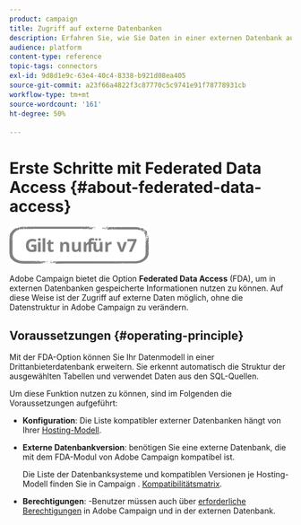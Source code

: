```yaml
---
product: campaign
title: Zugriff auf externe Datenbanken
description: Erfahren Sie, wie Sie Daten in einer externen Datenbank aufrufen und verarbeiten können
audience: platform
content-type: reference
topic-tags: connectors
exl-id: 9d8d1e9c-63e4-40c4-8338-b921d08ea405
source-git-commit: a23f66a4822f3c87770c5c9741e91f78778931cb
workflow-type: tm+mt
source-wordcount: '161'
ht-degree: 50%

---
```


# Erste Schritte mit Federated Data Access {#about-federated-data-access}

![](../../assets/v7-only.svg)

Adobe Campaign bietet die Option **Federated Data Access** (FDA), um in externen Datenbanken gespeicherte Informationen nutzen zu können. Auf diese Weise ist der Zugriff auf externe Daten möglich, ohne die Datenstruktur in Adobe Campaign zu verändern.

## Voraussetzungen {#operating-principle}

Mit der FDA-Option können Sie Ihr Datenmodell in einer Drittanbieterdatenbank erweitern. Sie erkennt automatisch die Struktur der ausgewählten Tabellen und verwendet Daten aus den SQL-Quellen.

Um diese Funktion nutzen zu können, sind im Folgenden die Voraussetzungen aufgeführt:

* **Konfiguration**: Die Liste kompatibler externer Datenbanken hängt von Ihrer [Hosting-Modell](../../installation/using/hosting-models.md).
* **Externe Datenbankversion**: benötigen Sie eine externe Datenbank, die mit dem FDA-Modul von Adobe Campaign kompatibel ist.

   Die Liste der Datenbanksysteme und kompatiblen Versionen je Hosting-Modell finden Sie in Campaign . [Kompatibilitätsmatrix](../../rn/using/compatibility-matrix.md#FederatedDataAccessFDA).

* **Berechtigungen**: -Benutzer müssen auch über [erforderliche Berechtigungen](../../installation/using/remote-database-access-rights.md) in Adobe Campaign und in der externen Datenbank.

